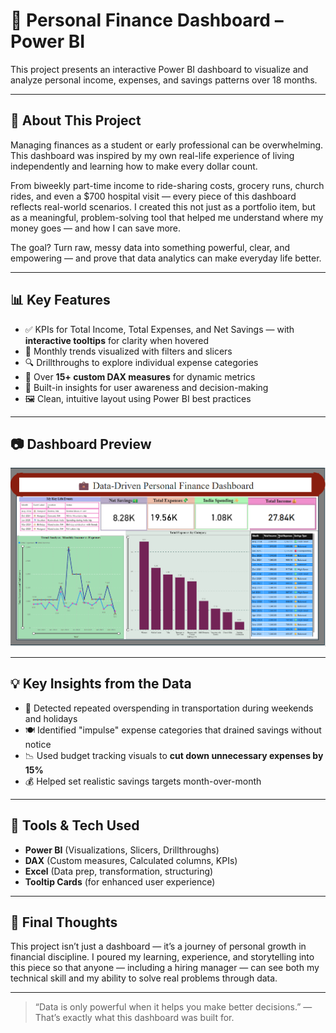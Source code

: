 # 💸 Personal Finance Dashboard – Power BI

This project presents an interactive Power BI dashboard to visualize and analyze personal income, expenses, and savings patterns over 18 months.

---

## 🙌 About This Project

Managing finances as a student or early professional can be overwhelming. This dashboard was inspired by my own real-life experience of living independently and learning how to make every dollar count.

From biweekly part-time income to ride-sharing costs, grocery runs, church rides, and even a $700 hospital visit — every piece of this dashboard reflects real-world scenarios. I created this not just as a portfolio item, but as a meaningful, problem-solving tool that helped me understand where my money goes — and how I can save more.

The goal? Turn raw, messy data into something powerful, clear, and empowering — and prove that data analytics can make everyday life better.

---

## 📊 Key Features

- ✅ KPIs for Total Income, Total Expenses, and Net Savings — with **interactive tooltips** for clarity when hovered
- 📅 Monthly trends visualized with filters and slicers
- 🔍 Drillthroughs to explore individual expense categories
- 🧠 Over **15+ custom DAX measures** for dynamic metrics
- 🎯 Built-in insights for user awareness and decision-making
- 🖼️ Clean, intuitive layout using Power BI best practices

---

## 📷 Dashboard Preview

![Dashboard Preview](screenshots/dashboard_preview.png)

---

## 💡 Key Insights from the Data

- 🚗 Detected repeated overspending in transportation during weekends and holidays
- 🍽️ Identified "impulse" expense categories that drained savings without notice
- 📉 Used budget tracking visuals to **cut down unnecessary expenses by 15%**
- 💰 Helped set realistic savings targets month-over-month

---

## 🔧 Tools & Tech Used

- **Power BI** (Visualizations, Slicers, Drillthroughs)
- **DAX** (Custom measures, Calculated columns, KPIs)
- **Excel** (Data prep, transformation, structuring)
- **Tooltip Cards** (for enhanced user experience)

---

## 📌 Final Thoughts

This project isn’t just a dashboard — it’s a journey of personal growth in financial discipline. I poured my learning, experience, and storytelling into this piece so that anyone — including a hiring manager — can see both my technical skill and my ability to solve real problems through data.

---

> “Data is only powerful when it helps you make better decisions.” — That’s exactly what this dashboard was built for.
